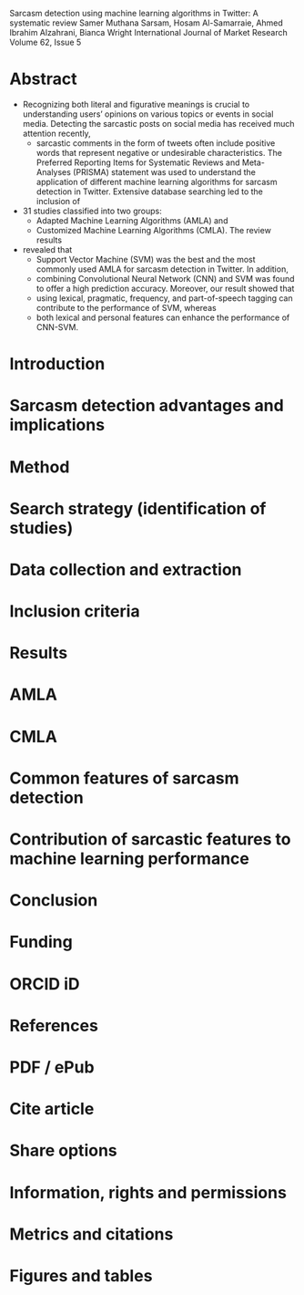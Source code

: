 Sarcasm detection using machine learning algorithms in Twitter: A systematic review
Samer Muthana Sarsam, Hosam Al-Samarraie, Ahmed Ibrahim Alzahrani, Bianca Wright
International Journal of Market Research Volume 62, Issue 5

# Abstract

* Recognizing both literal and figurative meanings is crucial to understanding
  users’ opinions on various topics or events in social media. Detecting the
  sarcastic posts on social media has received much attention recently,
  * sarcastic comments in the form of tweets often include positive words that
    represent negative or undesirable characteristics. The Preferred Reporting
    Items for Systematic Reviews and Meta-Analyses (PRISMA) statement was used
    to understand the application of different machine learning algorithms for
    sarcasm detection in Twitter. Extensive database searching led to the
    inclusion of
* 31 studies classified into two groups:
  * Adapted Machine Learning Algorithms (AMLA) and
  * Customized Machine Learning Algorithms (CMLA).  The review results
* revealed that
  * Support Vector Machine (SVM) was the best and the most commonly used AMLA
    for sarcasm detection in Twitter. In addition,
  * combining Convolutional Neural Network (CNN) and SVM was found to offer a
    high prediction accuracy.  Moreover, our result showed that
  * using lexical, pragmatic, frequency, and part-of-speech tagging can
    contribute to the performance of SVM, whereas
  * both lexical and personal features can enhance the performance of CNN-SVM.

# Introduction
# Sarcasm detection advantages and implications
# Method
# Search strategy (identification of studies)
# Data collection and extraction
# Inclusion criteria
# Results
# AMLA
# CMLA
# Common features of sarcasm detection
# Contribution of sarcastic features to machine learning performance
# Conclusion
# Funding
# ORCID iD
# References
# PDF / ePub
# Cite article
# Share options
# Information, rights and permissions
# Metrics and citations
# Figures and tables

